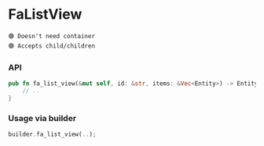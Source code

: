 # FaListView

```
🟢 Doesn't need container
🟢 Accepts child/children
```

### API
```rust
pub fn fa_list_view(&mut self, id: &str, items: &Vec<Entity>) -> Entity {
    // ..
}
```

### Usage via builder
```rust
builder.fa_list_view(..);
```
